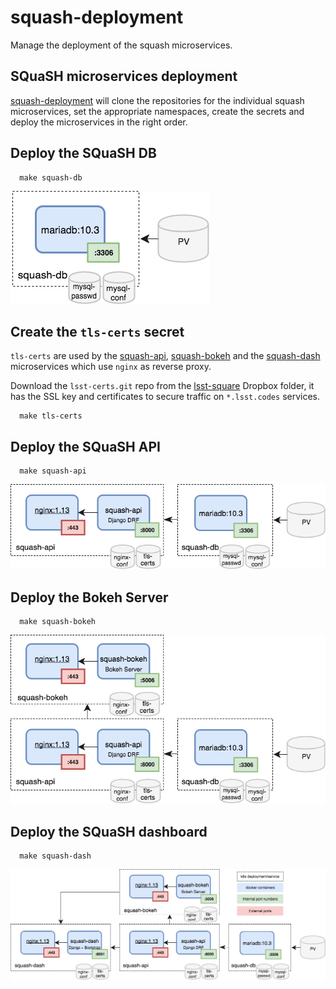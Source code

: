 # squash-deployment
Manage the deployment of the squash microservices.


## SQuaSH microservices deployment

[squash-deployment](https://github.com/lsst-sqre/squash-deployment) will clone the repositories for the individual squash microservices, set the appropriate 
namespaces, create the secrets and deploy the microservices in the right order.

## Deploy the SQuaSH DB

```
  make squash-db
```

![SQuaSH db microservice](figs/squash-db.png)



## Create the `tls-certs` secret

`tls-certs` are used by the [squash-api](https://github.com/lsst-sqre/squash-api), [squash-bokeh](https://github.com/lsst-sqre/squash-bokeh) and the [squash-dash](https://github.com/lsst-sqre/squash-dash) microservices which use `nginx` as reverse proxy. 

Download the `lsst-certs.git` repo from the [lsst-square](https://www.dropbox.com/home/lsst-sqre) Dropbox folder, it has the SSL key and certificates to secure
 traffic on `*.lsst.codes` services. 

```
  make tls-certs
```

## Deploy the SQuaSH API
```
  make squash-api 
```

![SQuaSH DB and the API microservices](figs/squash-db-api.png)


## Deploy the Bokeh Server 
```
  make squash-bokeh
```

![SQuaSH DB, API and the Bokeh microservices](figs/squash-db-api-bokeh.png)


## Deploy the SQuaSH dashboard

```
  make squash-dash
```

![SQuaSH DB, API, Bokeh and the Dashboard microservices](figs/squash-deployment.png)
